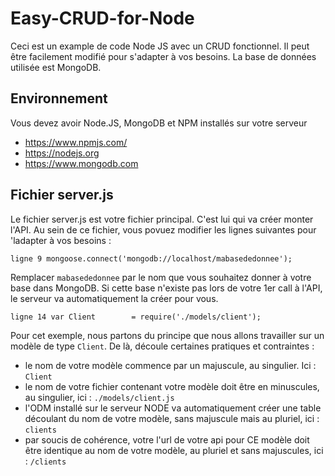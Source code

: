 # Easy-CRUD-for-Node
Ceci est un example de code Node JS avec un CRUD fonctionnel. Il peut être facilement modifié pour s'adapter à vos besoins.
La base de données utilisée est MongoDB.

## Environnement
Vous devez avoir Node.JS, MongoDB et NPM installés sur votre serveur
- https://www.npmjs.com/
- https://nodejs.org
- https://www.mongodb.com

## Fichier server.js
Le fichier server.js est votre fichier principal. C'est lui qui va créer monter l'API.
Au sein de ce fichier, vous povuez modifier les lignes suivantes pour 'ladapter à vos besoins :
```
ligne 9 mongoose.connect('mongodb://localhost/mabasededonnee');
```
Remplacer `mabasededonnee` par le nom que vous souhaitez donner à votre base dans MongoDB. Si cette base n'existe pas lors de votre 1er call à l'API, le serveur va automatiquement la créer pour vous.
```
ligne 14 var Client        = require('./models/client');
```
Pour cet exemple, nous partons du principe que nous allons travailler sur un modèle de type `Client`. De là, découle certaines pratiques et contraintes :
- le nom de votre modèle commence par un majuscule, au singulier. Ici : `Client`
- le nom de votre fichier contenant votre modèle doit être en minuscules, au singulier, ici : `./models/client.js`
- l'ODM installé sur le serveur NODE va automatiquement créer une table découlant du nom de votre modèle, sans majuscule mais au pluriel, ici : `clients`
- par soucis de cohérence, votre l'url de votre api pour CE modèle doit être identique au nom de votre modèle, au pluriel et sans majuscules, ici : `/clients`
